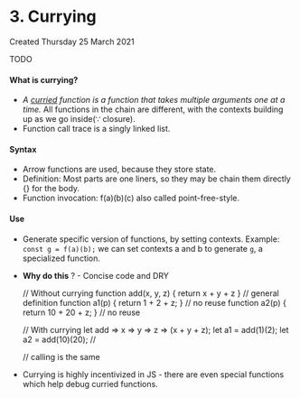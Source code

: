 # 3. Currying
Created Thursday 25 March 2021

TODO

#### What is currying?

- _A [curried](https://medium.com/javascript-scene/curry-and-function-composition-2c208d774983) function is a function that takes multiple arguments one at a time._ All functions in the chain are different, with the contexts building up as we go inside(∵ closure).
- Function call trace is a singly linked list.

#### Syntax

- Arrow functions are used, because they store state.
- Definition: Most parts are one liners, so they may be chain them directly {} for the body.
- Function invocation: f(a)(b)(c) also called point-free-style.

#### Use

- Generate specific version of functions, by setting contexts. Example: `const g = f(a)(b);` we can set contexts a and b to generate `g`, a specialized function.
- **Why do this** ? - Concise code and DRY

  // Without currying
  function add(x, y, z) { return x + y + z } // general definition
  function a1(p) { return 1 + 2 + z; } // no reuse
  function a2(p) { return 10 + 20 + z; } // no reuse

  // With currying
  let add => x => y => z => (x + y + z);
  let a1 = add(1)(2);
  let a2 = add(10)(20); //

  // calling is the same

- Currying is highly incentivized in JS - there are even special functions which help debug curried functions.
